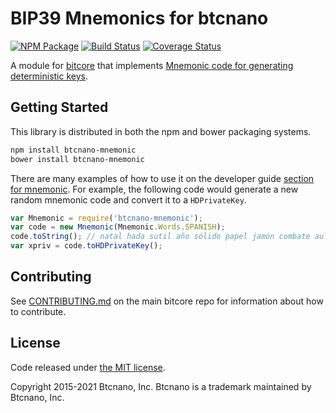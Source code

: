 BIP39 Mnemonics for btcnano
=======

[![NPM Package](https://img.shields.io/npm/v/bitcore-mnemonic.svg?style=flat-square)](https://www.npmjs.org/package/btcnano-mnemonic)
[![Build Status](https://img.shields.io/travis/bitcoinnano/btcnano-mnemonic.svg?branch=master&style=flat-square)](https://travis-ci.org/bitcoinnano/btcnano-mnemonic)
[![Coverage Status](https://img.shields.io/coveralls/bitcoinnano/btcnano-mnemonic.svg?style=flat-square)](https://coveralls.io/r/bitcoinnano/btcnano-mnemonic)

A module for [bitcore](https://github.com/bitpay/bitcore) that implements [Mnemonic code for generating deterministic keys](https://github.com/bitcoin/bips/blob/master/bip-0039.mediawiki).

## Getting Started

This library is distributed in both the npm and bower packaging systems.

```sh
npm install btcnano-mnemonic
bower install btcnano-mnemonic
```

There are many examples of how to use it on the developer guide [section for mnemonic](http://bitcore.io/guide/module/mnemonic/index.html). For example, the following code would generate a new random mnemonic code and convert it to a `HDPrivateKey`.

```javascript
var Mnemonic = require('btcnano-mnemonic');
var code = new Mnemonic(Mnemonic.Words.SPANISH);
code.toString(); // natal hada sutil año sólido papel jamón combate aula flota ver esfera...
var xpriv = code.toHDPrivateKey();
```

## Contributing

See [CONTRIBUTING.md](https://github.com/bitpay/bitcore/blob/master/CONTRIBUTING.md) on the main bitcore repo for information about how to contribute.

## License

Code released under [the MIT license](https://github.com/bitpay/bitcore/blob/master/LICENSE).

Copyright 2015-2021 Btcnano, Inc. Btcnano is a trademark maintained by Btcnano, Inc.
